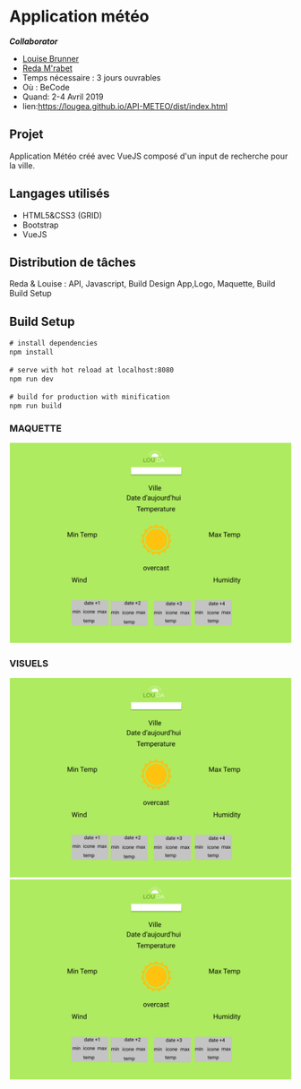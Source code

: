 # Application météo

***Collaborator*** 

- [Louise Brunner](https://github.com/lougea)
- [Reda M'rabet](https://github.com/redamrabet)
- Temps nécessaire : 3 jours ouvrables
- Où : BeCode 
- Quand: 2-4 Avril 2019
- lien:https://lougea.github.io/API-METEO/dist/index.html

## Projet

Application Météo créé avec VueJS composé d'un input de recherche pour la ville.

## Langages utilisés

- HTML5&CSS3 (GRID)
- Bootstrap
- VueJS

## Distribution de tâches

Reda & Louise : API, Javascript, Build  Design App,Logo, Maquette, Build
Build Setup

## Build Setup

```
# install dependencies
npm install

# serve with hot reload at localhost:8080
npm run dev

# build for production with minification
npm run build
```
### MAQUETTE
![](./dist/img/maquette.png)

### VISUELS
![](./dist/img/maquette.png)
![](./dist/img/maquette.png)






